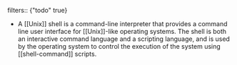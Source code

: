 filters:: {"todo" true}

- A [[Unix]] shell is a command-line interpreter that provides a command line user interface for [[Unix]]-like operating systems. The shell is both an interactive command language and a scripting language, and is used by the operating system to control the execution of the system using [[shell-command]] scripts.